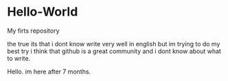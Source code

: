# Hello-World
My firts repository

the true its that i dont know write very well in english
but im trying to do my best try
i think that github is a great community and i dont know about what to write.

Hello. im here after 7 months.
